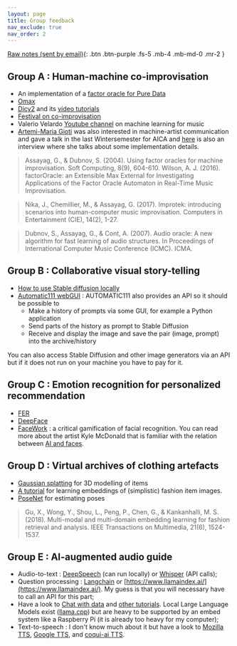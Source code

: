 ```yaml
---
layout: page
title: Group feedback
nav_exclude: true
nav_order: 2
---
```


[Raw notes (sent by email)](/assets/pdf/group_feedback_notes.pdf){: .btn .btn-purple .fs-5 .mb-4 .mb-md-0 .mr-2 }

## Group A : Human-machine co-improvisation

- An implementation of a [factor oracle for Pure Data](https://github.com/ajwnycct/factorOracle-Pd)
- [Omax](http://recherche.ircam.fr/equipes/repmus/OMax/)
- [Dicy2](https://forum.ircam.fr/projects/detail/dicy2/) and its [video tutorials](https://www.youtube.com/watch?v=xt8-rlqMIQM&ab_channel=Ircam)
- [Festival on co-improvisation](https://improtech.ircam.fr/)
-  Valerio Velardo [Youtube channel](https://www.youtube.com/@ValerioVelardoTheSoundofAI) on machine learning for music 
- [Artemi-Maria Gioti](https://www.artemigioti.com/about.html) was also interested in machine-artist communication and gave a talk in the last Wintersemester for AICA and [here](https://www.youtube.com/watch?v=r5XixsSdGKI&ab_channel=FluidCorpusManipulation) is also an interview where she talks about some implementation details.


> Assayag, G., & Dubnov, S. (2004). Using factor oracles for machine improvisation. Soft Computing, 8(9), 604-610.
Wilson, A. J. (2016). factorOracle: an Extensible Max External for Investigating Applications of the Factor Oracle Automaton in Real-Time Music Improvisation.

> Nika, J., Chemillier, M., & Assayag, G. (2017). Improtek: introducing scenarios into human-computer music improvisation. Computers in Entertainment (CIE), 14(2), 1-27.

> Dubnov, S., Assayag, G., & Cont, A. (2007). Audio oracle: A new algorithm for fast learning of audio structures. In Proceedings of International Computer Music Conference (ICMC). ICMA.



## Group B : Collaborative visual story-telling

- [How to use Stable diffusion locally](https://www.assemblyai.com/blog/how-to-run-stable-diffusion-locally-to-generate-images/)
- [Automatic111 webGUI](https://github.com/AUTOMATIC1111/stable-diffusion-webui) : AUTOMATIC111 also provides an API so it should be possible to 
    - Make a history of prompts via some GUI, for example a Python application
    - Send parts of the history as prompt to Stable Diffusion
    - Receive and display the image and save the pair (image, prompt) into the archive/history

You can also access Stable Diffusion and other image generators via an API but if it does not run on your machine you have to pay for it.


## Group C : Emotion recognition for personalized recommendation

- [FER](https://github.com/justinshenk/fer)
- [DeepFace](https://github.com/serengil/deepface)
- [FaceWork](https://facework.app/) : a critical gamification of facial recognition. You can read more about the artist Kyle McDonald that is familiar with the relation between [AI and faces](https://kcimc.medium.com/working-with-faces-e63a86391a93).

## Group D : Virtual archives of clothing artefacts

- [Gaussian splatting](https://repo-sam.inria.fr/fungraph/3d-gaussian-splatting/) for 3D modelling of items
- [A tutorial](https://www.kaggle.com/code/eliotbarr/fashion-mnist-tutorial) for learning embeddings of (simplistic) fashion item images.
- [PoseNet](https://github.com/google-coral/project-posenet) for estimating poses

> Gu, X., Wong, Y., Shou, L., Peng, P., Chen, G., & Kankanhalli, M. S. (2018). Multi-modal and multi-domain embedding learning for fashion retrieval and analysis. IEEE Transactions on Multimedia, 21(6), 1524-1537.

## Group E : AI-augmented audio guide

- Audio-to-text : [DeepSpeech](https://github.com/mozilla/DeepSpeech) (can run locally) or [Whisper](https://openai.com/research/whisper)  (API calls);
- Question processing : [Langchain](https://www.langchain.com/) or [https://www.llamaindex.ai/](https://www.llamaindex.ai/). My guess is that you will necessary have to call an API for this part;
- Have a look to [Chat with data](https://www.youtube.com/@chatwithdata) and [other tutorials](https://github.com/ksm26/LangChain-Chat-with-Your-Data). Local Large Language Models exist ([llama.cpp](https://python.langchain.com/docs/integrations/llms/llamacpp)) but are heavy to be supported by an embed system like a Raspberry Pi (it is already too heavy for my computer);
- Text-to-speech : I don't know much about it but have a look to [Mozilla TTS](https://github.com/mozilla/TTS), [Google TTS](https://gtts.readthedocs.io/en/latest/), and [coqui-ai TTS](https://github.com/coqui-ai/TTS).
 
